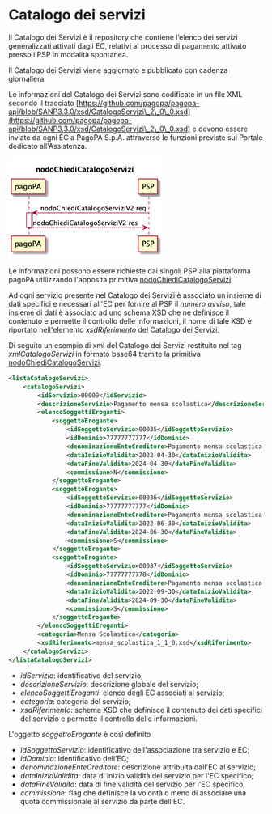 # Catalogo dei servizi

Il Catalogo dei Servizi è il repository che contiene l’elenco dei servizi generalizzati attivati dagli EC, relativi al processo di pagamento attivato presso i PSP in modalità spontanea.&#x20;

Il Catalogo dei Servizi viene aggiornato e pubblicato con cadenza giornaliera.

Le informazioni del Catalogo dei Servizi sono codificate in un file XML secondo il tracciato [https://github.com/pagopa/pagopa-api/blob/SANP3.3.0/xsd/CatalogoServizi\_2\_0\_0.xsd](https://github.com/pagopa/pagopa-api/blob/SANP3.3.0/xsd/CatalogoServizi\_2\_0\_0.xsd) e devono essere inviate da ogni EC a PagoPA S.p.A. attraverso le funzioni previste sul Portale dedicato all'Assistenza.

![](../../.gitbook/assets/nodoChiediCatalogoServizi.png)

Le informazioni possono essere richieste dai singoli PSP alla piattaforma pagoPA utilizzando l'apposita primitiva [nodoChiediCatalogoServizi](../../appendici/primitive.md#nodochiedicatalogoservizi).&#x20;

Ad ogni servizio presente nel Catalogo dei Servizi è associato un insieme di dati specifici e necessari all'EC per fornire al PSP il _numero avviso_, tale insieme di dati è associato ad uno schema XSD che ne definisce il contenuto e permette il controllo delle informazioni, il nome di tale XSD è riportato nell'elemento _xsdRiferimento_ del Catalogo dei Servizi.

Di seguito un esempio di xml del Catalogo dei Servizi restituito nel tag _xmlCatalogoServizi_ in formato base64 tramite la primitiva [nodoChiediCatalogoServizi](../../appendici/primitive.md#nodochiedicatalogoservizi).&#x20;

```xml
<listaCatalogoServizi>
	<catalogoServizi>
		<idServizio>00009</idServizio>
		<descrizioneServizio>Pagamento mensa scolastica</descrizioneServizio>
		<elencoSoggettiEroganti>
			<soggettoErogante>
				<idSoggettoServizio>00035</idSoggettoServizio>
				<idDominio>77777777777</idDominio>
				<denominazioneEnteCreditore>Pagamento mensa scolastica asilo</denominazioneEnteCreditore>
				<dataInizioValidita>2022-04-30</dataInizioValidita>
				<dataFineValidita>2024-04-30</dataFineValidita>
				<commissione>N</commissione>
			</soggettoErogante>
			<soggettoErogante>
				<idSoggettoServizio>00036</idSoggettoServizio>
				<idDominio>77777777777</idDominio>
				<denominazioneEnteCreditore>Pagamento mensa scolastica materna</denominazioneEnteCreditore>
				<dataInizioValidita>2022-06-30</dataInizioValidita>
				<dataFineValidita>2024-06-30</dataFineValidita>
				<commissione>S</commissione>
			</soggettoErogante>
			<soggettoErogante>
				<idSoggettoServizio>00037</idSoggettoServizio>
				<idDominio>77777777778</idDominio>
				<denominazioneEnteCreditore>Pagamento mensa scolastica materna</denominazioneEnteCreditore>
				<dataInizioValidita>2022-09-30</dataInizioValidita>
				<dataFineValidita>2024-09-30</dataFineValidita>
				<commissione>S</commissione>
			</soggettoErogante>
		</elencoSoggettiEroganti>
		<categoria>Mensa Scolastica</categoria>
		<xsdRiferimento>mensa_scolastica_1_1_0.xsd</xsdRiferimento>
	</catalogoServizi>
</listaCatalogoServizi>
```

* _idServizio_: identificativo del servizio;
* _descrizioneServizio_: descrizione globale del servizio;
* _elencoSoggettiEroganti_: elenco degli EC associati al servizio;
* _categoria_: categoria del servizio;
* _xsdRiferimento_: schema XSD che definisce il contenuto dei dati specifici del servizio e permette il controllo delle informazioni.

L'oggetto _soggettoErogante_ è così definito

* _idSoggettoServizio_: identificativo dell'associazione tra servizio e EC;
* _idDominio_: identificativo dell'EC;
* _denominazioneEnteCreditore_: descrizione attribuita dall'EC al servizio;
* _dataInizioValidita_: data di inizio validità del servizio per l'EC specifico;
* _dataFineValidita_: data di fine validità del servizio per l'EC specifico;
* _commissione_: flag che definisce la volontà o meno di associare una quota commissionale al servizio da parte dell'EC.
